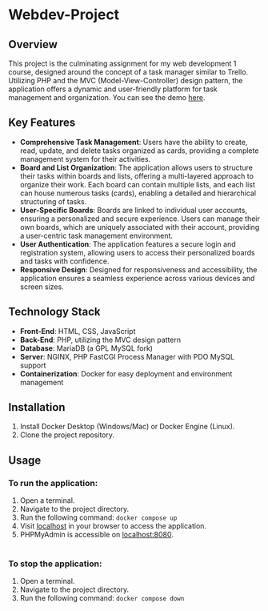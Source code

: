 # Webdev-Project

## Overview
This project is the culminating assignment for my web development 1 course, designed around the concept of a task manager similar to Trello. Utilizing PHP and the MVC (Model-View-Controller) design pattern, the application offers a dynamic and user-friendly platform for task management and organization. You can see the demo [here](https://tasks.maxkruiswegt.com/).

## Key Features
- **Comprehensive Task Management**: Users have the ability to create, read, update, and delete tasks organized as cards, providing a complete management system for their activities.
- **Board and List Organization**: The application allows users to structure their tasks within boards and lists, offering a multi-layered approach to organize their work. Each board can contain multiple lists, and each list can house numerous tasks (cards), enabling a detailed and hierarchical structuring of tasks.
- **User-Specific Boards**: Boards are linked to individual user accounts, ensuring a personalized and secure experience. Users can manage their own boards, which are uniquely associated with their account, providing a user-centric task management environment.
- **User Authentication**: The application features a secure login and registration system, allowing users to access their personalized boards and tasks with confidence.
- **Responsive Design**: Designed for responsiveness and accessibility, the application ensures a seamless experience across various devices and screen sizes.

## Technology Stack
- **Front-End**: HTML, CSS, JavaScript
- **Back-End**: PHP, utilizing the MVC design pattern
- **Database**: MariaDB (a GPL MySQL fork)
- **Server**: NGINX, PHP FastCGI Process Manager with PDO MySQL support
- **Containerization**: Docker for easy deployment and environment management

## Installation
1. Install Docker Desktop (Windows/Mac) or Docker Engine (Linux).
2. Clone the project repository.

## Usage
### To run the application:
1. Open a terminal.
2. Navigate to the project directory.
3. Run the following command: `docker compose up`
4. Visit [localhost](http://localhost) in your browser to access the application.
5. PHPMyAdmin is accessible on [localhost:8080](http://localhost:8080).
<br></br>

### To stop the application:
1. Open a terminal.
2. Navigate to the project directory.
3. Run the following command: `docker compose down`
